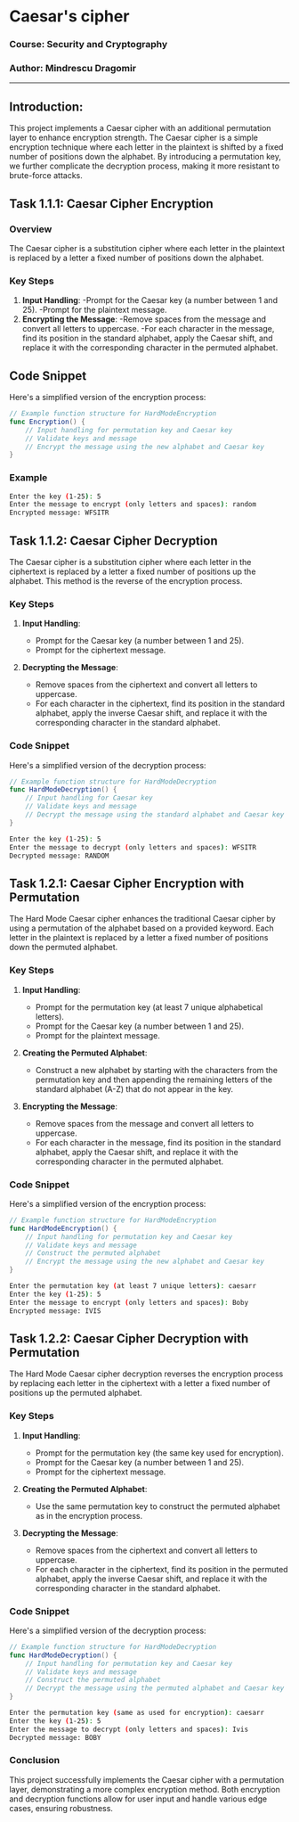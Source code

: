 # Caesar\'s cipher

### Course: Security and Cryptography

### Author: Mindrescu Dragomir

----
## Introduction:

This project implements a Caesar cipher with an additional permutation layer to enhance encryption strength. The Caesar cipher is a simple encryption technique where each letter in the plaintext is shifted by a fixed number of positions down the alphabet. By introducing a permutation key, we further complicate the decryption process, making it more resistant to brute-force attacks.

##  Task 1.1.1: Caesar Cipher Encryption

### Overview

The Caesar cipher is a substitution cipher where each letter in the plaintext is replaced by a letter a fixed number of positions down the alphabet.

### Key Steps

1. **Input Handling**:
    -Prompt for the Caesar key (a number between 1 and 25).
    -Prompt for the plaintext message.
2. **Encrypting the Message**:
    -Remove spaces from the message and convert all letters to uppercase.
    -For each character in the message, find its position in the standard alphabet, apply the Caesar shift, and replace it with the corresponding character in the permuted alphabet.

##  Code Snippet
                                                                                
Here's a simplified version of the encryption process:
                        
```swift
// Example function structure for HardModeEncryption
func Encryption() {
    // Input handling for permutation key and Caesar key
    // Validate keys and message
    // Encrypt the message using the new alphabet and Caesar key
}
```

### Example
                
```bash
Enter the key (1-25): 5
Enter the message to encrypt (only letters and spaces): random
Encrypted message: WFSITR
```

## Task 1.1.2: Caesar Cipher Decryption

The Caesar cipher is a substitution cipher where each letter in the ciphertext is replaced by a letter a fixed number of positions up the alphabet. This method is the reverse of the encryption process.

### Key Steps

1. **Input Handling**:
   - Prompt for the Caesar key (a number between 1 and 25).
   - Prompt for the ciphertext message.

2. **Decrypting the Message**:
   - Remove spaces from the ciphertext and convert all letters to uppercase.
   - For each character in the ciphertext, find its position in the standard alphabet, apply the inverse Caesar shift, and replace it with the corresponding character in the standard alphabet.

### Code Snippet

Here's a simplified version of the decryption process:

```swift
// Example function structure for HardModeDecryption
func HardModeDecryption() {
    // Input handling for Caesar key
    // Validate keys and message
    // Decrypt the message using the standard alphabet and Caesar key
}
```

```bash
Enter the key (1-25): 5
Enter the message to decrypt (only letters and spaces): WFSITR
Decrypted message: RANDOM
```


## Task 1.2.1: Caesar Cipher Encryption with Permutation

The Hard Mode Caesar cipher enhances the traditional Caesar cipher by using a permutation of the alphabet based on a provided keyword. Each letter in the plaintext is replaced by a letter a fixed number of positions down the permuted alphabet.

### Key Steps

1. **Input Handling**:
   - Prompt for the permutation key (at least 7 unique alphabetical letters).
   - Prompt for the Caesar key (a number between 1 and 25).
   - Prompt for the plaintext message.

2. **Creating the Permuted Alphabet**:
   - Construct a new alphabet by starting with the characters from the permutation key and then appending the remaining letters of the standard alphabet (A-Z) that do not appear in the key.

3. **Encrypting the Message**:
   - Remove spaces from the message and convert all letters to uppercase.
   - For each character in the message, find its position in the standard alphabet, apply the Caesar shift, and replace it with the corresponding character in the permuted alphabet.

### Code Snippet

Here's a simplified version of the encryption process:

```swift
// Example function structure for HardModeEncryption
func HardModeEncryption() {
    // Input handling for permutation key and Caesar key
    // Validate keys and message
    // Construct the permuted alphabet
    // Encrypt the message using the new alphabet and Caesar key
}
```

```bash
Enter the permutation key (at least 7 unique letters): caesarr
Enter the key (1-25): 5
Enter the message to encrypt (only letters and spaces): Boby
Encrypted message: IVIS

```

## Task 1.2.2: Caesar Cipher Decryption with Permutation

The Hard Mode Caesar cipher decryption reverses the encryption process by replacing each letter in the ciphertext with a letter a fixed number of positions up the permuted alphabet.

### Key Steps

1. **Input Handling**:
   - Prompt for the permutation key (the same key used for encryption).
   - Prompt for the Caesar key (a number between 1 and 25).
   - Prompt for the ciphertext message.

2. **Creating the Permuted Alphabet**:
   - Use the same permutation key to construct the permuted alphabet as in the encryption process.

3. **Decrypting the Message**:
   - Remove spaces from the ciphertext and convert all letters to uppercase.
   - For each character in the ciphertext, find its position in the permuted alphabet, apply the inverse Caesar shift, and replace it with the corresponding character in the standard alphabet.

### Code Snippet

Here's a simplified version of the decryption process:

```swift
// Example function structure for HardModeDecryption
func HardModeDecryption() {
    // Input handling for permutation key and Caesar key
    // Validate keys and message
    // Construct the permuted alphabet
    // Decrypt the message using the permuted alphabet and Caesar key
}
```

```bash
Enter the permutation key (same as used for encryption): caesarr
Enter the key (1-25): 5
Enter the message to decrypt (only letters and spaces): Ivis
Decrypted message: BOBY
```

### Conclusion
                                                                            
This project successfully implements the Caesar cipher with a permutation layer, demonstrating a more complex encryption method. Both encryption and decryption functions allow for user input and handle various edge cases, ensuring robustness.

